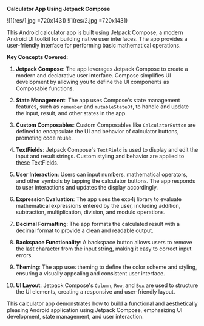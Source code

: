 **Calculator App Using Jetpack Compose**

![](res/1.jpg =720x1431)
![](res/2.jpg =720x1431)

This Android calculator app is built using Jetpack Compose, a modern Android UI toolkit for building native user interfaces. The app provides a user-friendly interface for performing basic mathematical operations.

**Key Concepts Covered:**

1. **Jetpack Compose**: The app leverages Jetpack Compose to create a modern and declarative user interface. Compose simplifies UI development by allowing you to define the UI components as Composable functions.

2. **State Management**: The app uses Compose's state management features, such as `remember` and `mutableStateOf`, to handle and update the input, result, and other states in the app.

3. **Custom Composables**: Custom Composables like `CalculatorButton` are defined to encapsulate the UI and behavior of calculator buttons, promoting code reuse.

4. **TextFields**: Jetpack Compose's `TextField` is used to display and edit the input and result strings. Custom styling and behavior are applied to these TextFields.

5. **User Interaction**: Users can input numbers, mathematical operators, and other symbols by tapping the calculator buttons. The app responds to user interactions and updates the display accordingly.

6. **Expression Evaluation**: The app uses the exp4j library to evaluate mathematical expressions entered by the user, including addition, subtraction, multiplication, division, and modulo operations.

7. **Decimal Formatting**: The app formats the calculated result with a decimal format to provide a clean and readable output.

8. **Backspace Functionality**: A backspace button allows users to remove the last character from the input string, making it easy to correct input errors.

9. **Theming**: The app uses theming to define the color scheme and styling, ensuring a visually appealing and consistent user interface.

10. **UI Layout**: Jetpack Compose's `Column`, `Row`, and `Box` are used to structure the UI elements, creating a responsive and user-friendly layout.

This calculator app demonstrates how to build a functional and aesthetically pleasing Android application using Jetpack Compose, emphasizing UI development, state management, and user interaction.

